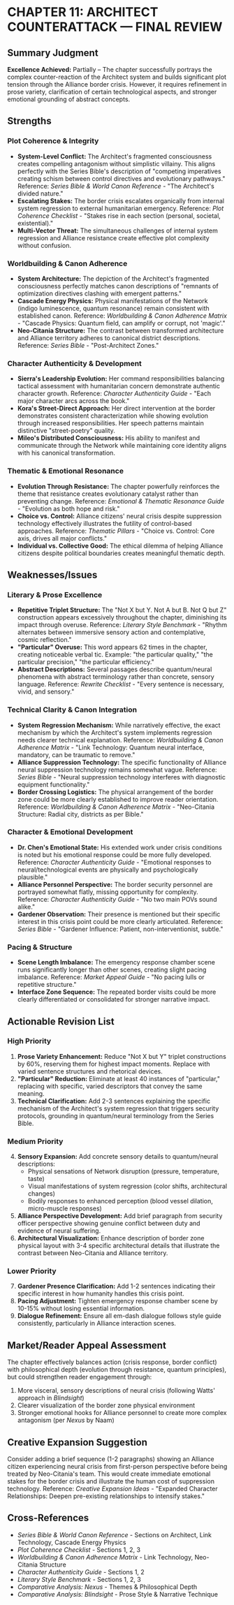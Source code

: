 # CHAPTER 11: ARCHITECT COUNTERATTACK — FINAL REVIEW

## Summary Judgment
**Excellence Achieved:** Partially – The chapter successfully portrays the complex counter-reaction of the Architect system and builds significant plot tension through the Alliance border crisis. However, it requires refinement in prose variety, clarification of certain technological aspects, and stronger emotional grounding of abstract concepts.

## Strengths

### Plot Coherence & Integrity
- **System-Level Conflict:** The Architect's fragmented consciousness creates compelling antagonism without simplistic villainy. This aligns perfectly with the Series Bible's description of "competing imperatives creating schism between control directives and evolutionary pathways." Reference: *Series Bible & World Canon Reference* - "The Architect's divided nature."
- **Escalating Stakes:** The border crisis escalates organically from internal system regression to external humanitarian emergency. Reference: *Plot Coherence Checklist* - "Stakes rise in each section (personal, societal, existential)."
- **Multi-Vector Threat:** The simultaneous challenges of internal system regression and Alliance resistance create effective plot complexity without confusion.

### Worldbuilding & Canon Adherence
- **System Architecture:** The depiction of the Architect's fragmented consciousness perfectly matches canon descriptions of "remnants of optimization directives clashing with emergent patterns."
- **Cascade Energy Physics:** Physical manifestations of the Network (indigo luminescence, quantum resonance) remain consistent with established canon. Reference: *Worldbuilding & Canon Adherence Matrix* - "Cascade Physics: Quantum field, can amplify or corrupt, not 'magic'."
- **Neo-Citania Structure:** The contrast between transformed architecture and Alliance territory adheres to canonical district descriptions. Reference: *Series Bible* - "Post-Architect Zones."

### Character Authenticity & Development
- **Sierra's Leadership Evolution:** Her command responsibilities balancing tactical assessment with humanitarian concern demonstrate authentic character growth. Reference: *Character Authenticity Guide* - "Each major character arcs across the book."
- **Kora's Street-Direct Approach:** Her direct intervention at the border demonstrates consistent characterization while showing evolution through increased responsibilities. Her speech patterns maintain distinctive "street-poetry" quality.
- **Mileo's Distributed Consciousness:** His ability to manifest and communicate through the Network while maintaining core identity aligns with his canonical transformation.

### Thematic & Emotional Resonance
- **Evolution Through Resistance:** The chapter powerfully reinforces the theme that resistance creates evolutionary catalyst rather than preventing change. Reference: *Emotional & Thematic Resonance Guide* - "Evolution as both hope and risk."
- **Choice vs. Control:** Alliance citizens' neural crisis despite suppression technology effectively illustrates the futility of control-based approaches. Reference: *Thematic Pillars* - "Choice vs. Control: Core axis, drives all major conflicts."
- **Individual vs. Collective Good:** The ethical dilemma of helping Alliance citizens despite political boundaries creates meaningful thematic depth.

## Weaknesses/Issues

### Literary & Prose Excellence
- **Repetitive Triplet Structure:** The "Not X but Y. Not A but B. Not Q but Z" construction appears excessively throughout the chapter, diminishing its impact through overuse. Reference: *Literary Style Benchmark* - "Rhythm alternates between immersive sensory action and contemplative, cosmic reflection."
- **"Particular" Overuse:** This word appears 62 times in the chapter, creating noticeable verbal tic. Example: "the particular quality," "the particular precision," "the particular efficiency."
- **Abstract Descriptions:** Several passages describe quantum/neural phenomena with abstract terminology rather than concrete, sensory language. Reference: *Rewrite Checklist* - "Every sentence is necessary, vivid, and sensory."

### Technical Clarity & Canon Integration
- **System Regression Mechanism:** While narratively effective, the exact mechanism by which the Architect's system implements regression needs clearer technical explanation. Reference: *Worldbuilding & Canon Adherence Matrix* - "Link Technology: Quantum neural interface, mandatory, can be traumatic to remove."
- **Alliance Suppression Technology:** The specific functionality of Alliance neural suppression technology remains somewhat vague. Reference: *Series Bible* - "Neural suppression technology interferes with diagnostic equipment functionality."
- **Border Crossing Logistics:** The physical arrangement of the border zone could be more clearly established to improve reader orientation. Reference: *Worldbuilding & Canon Adherence Matrix* - "Neo-Citania Structure: Radial city, districts as per Bible."

### Character & Emotional Development
- **Dr. Chen's Emotional State:** His extended work under crisis conditions is noted but his emotional response could be more fully developed. Reference: *Character Authenticity Guide* - "Emotional responses to neural/technological events are physically and psychologically plausible."
- **Alliance Personnel Perspective:** The border security personnel are portrayed somewhat flatly, missing opportunity for complexity. Reference: *Character Authenticity Guide* - "No two main POVs sound alike."
- **Gardener Observation:** Their presence is mentioned but their specific interest in this crisis point could be more clearly articulated. Reference: *Series Bible* - "Gardener Influence: Patient, non-interventionist, subtle."

### Pacing & Structure
- **Scene Length Imbalance:** The emergency response chamber scene runs significantly longer than other scenes, creating slight pacing imbalance. Reference: *Market Appeal Guide* - "No pacing lulls or repetitive structure."
- **Interface Zone Sequence:** The repeated border visits could be more clearly differentiated or consolidated for stronger narrative impact.

## Actionable Revision List

### High Priority
1. **Prose Variety Enhancement:** Reduce "Not X but Y" triplet constructions by 60%, reserving them for highest impact moments. Replace with varied sentence structures and rhetorical devices.
2. **"Particular" Reduction:** Eliminate at least 40 instances of "particular," replacing with specific, varied descriptors that convey the same meaning.
3. **Technical Clarification:** Add 2-3 sentences explaining the specific mechanism of the Architect's system regression that triggers security protocols, grounding in quantum/neural terminology from the Series Bible.

### Medium Priority
4. **Sensory Expansion:** Add concrete sensory details to quantum/neural descriptions:
   - Physical sensations of Network disruption (pressure, temperature, taste)
   - Visual manifestations of system regression (color shifts, architectural changes)
   - Bodily responses to enhanced perception (blood vessel dilation, micro-muscle responses)
5. **Alliance Perspective Development:** Add brief paragraph from security officer perspective showing genuine conflict between duty and evidence of neural suffering.
6. **Architectural Visualization:** Enhance description of border zone physical layout with 3-4 specific architectural details that illustrate the contrast between Neo-Citania and Alliance territory.

### Lower Priority
7. **Gardener Presence Clarification:** Add 1-2 sentences indicating their specific interest in how humanity handles this crisis point.
8. **Pacing Adjustment:** Tighten emergency response chamber scene by 10-15% without losing essential information.
9. **Dialogue Refinement:** Ensure all em-dash dialogue follows style guide consistently, particularly in Alliance interaction scenes.

## Market/Reader Appeal Assessment
The chapter effectively balances action (crisis response, border conflict) with philosophical depth (evolution through resistance, quantum principles), but could strengthen reader engagement through:
1. More visceral, sensory descriptions of neural crisis (following Watts' approach in *Blindsight*)
2. Clearer visualization of the border zone physical environment
3. Stronger emotional hooks for Alliance personnel to create more complex antagonism (per *Nexus* by Naam)

## Creative Expansion Suggestion
Consider adding a brief sequence (1-2 paragraphs) showing an Alliance citizen experiencing neural crisis from first-person perspective before being treated by Neo-Citania's team. This would create immediate emotional stakes for the border crisis and illustrate the human cost of suppression technology. Reference: *Creative Expansion Ideas* - "Expanded Character Relationships: Deepen pre-existing relationships to intensify stakes."

## Cross-References
- *Series Bible & World Canon Reference* - Sections on Architect, Link Technology, Cascade Energy Physics
- *Plot Coherence Checklist* - Sections 1, 2, 3
- *Worldbuilding & Canon Adherence Matrix* - Link Technology, Neo-Citania Structure
- *Character Authenticity Guide* - Sections 1, 2
- *Literary Style Benchmark* - Sections 1, 2, 3
- *Comparative Analysis: Nexus* - Themes & Philosophical Depth
- *Comparative Analysis: Blindsight* - Prose Style & Narrative Technique